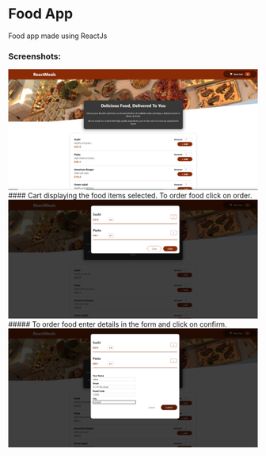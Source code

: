 # Food App
Food app made using ReactJs
### Screenshots:

<img src="https://github.com/Riya128/foodapp/blob/main/src/screenshots/image1.PNG">
#### Cart displaying the food items selected. To order food click on order.
<img src="https://github.com/Riya128/foodapp/blob/main/src/screenshots/image2.PNG">
##### To order food enter details in the form and click on confirm.
<img src="https://github.com/Riya128/foodapp/blob/main/src/screenshots/image3.jpg">
